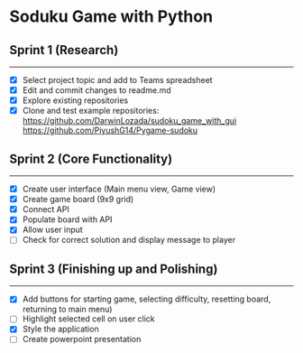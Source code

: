 # Soduku Game with Python

## Sprint 1 (Research)
***
- [x] Select project topic and add to Teams spreadsheet
- [x] Edit and commit changes to readme.md
- [x] Explore existing repositories
- [x] Clone and test example repositories:  
https://github.com/DarwinLozada/sudoku_game_with_gui  
https://github.com/PiyushG14/Pygame-sudoku

## Sprint 2 (Core Functionality)
***
- [x] Create user interface (Main menu view, Game view)
- [x] Create game board (9x9 grid)
- [x] Connect API
- [x] Populate board with API
- [x] Allow user input
- [ ] Check for correct solution and display message to player

## Sprint 3 (Finishing up and Polishing)
***
- [x] Add buttons for starting game, selecting difficulty, resetting board, returning to main menu)
- [ ] Highlight selected cell on user click
- [x] Style the application
- [ ] Create powerpoint presentation
